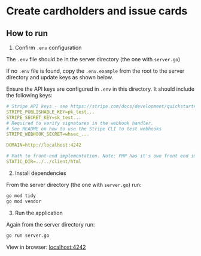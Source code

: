 # Create cardholders and issue cards

## How to run

1. Confirm `.env` configuration

The `.env` file should be in the server directory (the one with `server.go`)

If no `.env` file is found, copy the `.env.example` from the root to the server directory
and update keys as shown below.

Ensure the API keys are configured in `.env` in this directory. It should
include the following keys:

```yaml
# Stripe API keys - see https://stripe.com/docs/development/quickstart#api-keys
STRIPE_PUBLISHABLE_KEY=pk_test...
STRIPE_SECRET_KEY=sk_test...
# Required to verify signatures in the webhook handler.
# See README on how to use the Stripe CLI to test webhooks
STRIPE_WEBHOOK_SECRET=whsec_...

DOMAIN=http://localhost:4242

# Path to front-end implementation. Note: PHP has it's own front end implementation.
STATIC_DIR=../../client/html
```

2. Install dependencies

From the server directory (the one with `server.go`) run:

```sh
go mod tidy
go mod vendor
```

3. Run the application

Again from the server directory run:

```sh
go run server.go
```

View in browser: [localhost:4242](http://localhost:4242)
